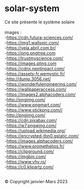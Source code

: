 # solar-system
Ce site présente le système solaire
<br> <br>
images :
<br>
-https://cdn.futura-sciences.com/
<br>
-https://img1.wallspic.com/
<br>
-https://veja.abril.com.br/
<br>
-https://png.pngtree.com
<br>
-https://trustmyscience.com/
<br>
-https://images.pling.com
<br>
-https://cdnx.nextinpact.com/
<br>
-https://assets-fr.wemystic.fr/
<br>
-http://dump.3056.net/
<br>
-https://wonderfulengineering.com/
<br>
-https://wallpaperaccess.com/
<br>
-https://images2.alphacoders.com/
<br>
-http://pngimg.com/
<br>
-https://www.pngmart.com/
<br>
-https://www.stickpng.com//
<br>
-http://pngimg.com/
<br>
-https://cdn.pixabay.com/
<br>
-https://w7.pngwing.com/
<br>
-https://upload.wikimedia.org/
<br>
-https://encrypted-tbn0.gstatic.com/
<br>
-https://images.alphacoders.com/
<br>
-https://www.promethelios.fr/
<br>
-https://clipground.com/
<br>
-https://imgbin.com/
<br>
-https://www.vhv.rs/
<br>
-https://c0.klipartz.com/
<br><br>
<p class=&copy >&copy
Copyright janvier-Mars 2023
